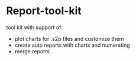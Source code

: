 # Report-tool-kit
tool kit with support of:
- plot charts for .s2p files and customize them
- create auto reports with charts and numerating
- merge reports
